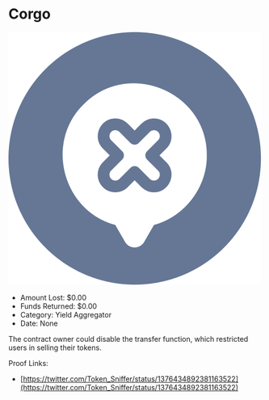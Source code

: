 # Corgo
![Corgo](/rektimages/Corgo.png)
- Amount Lost: $0.00
- Funds Returned: $0.00
- Category: Yield Aggregator
- Date: None

The contract owner could disable the transfer function, which restricted users in selling their tokens.


Proof Links:
- [https://twitter.com/Token_Sniffer/status/1376434892381163522](https://twitter.com/Token_Sniffer/status/1376434892381163522)


